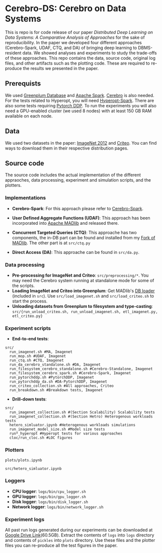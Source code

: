 # Cerebro-DS: Cerebro on Data Systems
This is repo is for code release of our paper *Distributed Deep Learning on Data Systems: A Comparative Analysis of Approaches* for the sake of reproducibility. In the paper we developed four different approaches (Cerebro-Spark, UDAF, CTQ, and DA) of bringing deep learning to DBMS-resident data. We showed analyses and experiments to study the trade-offs of these approaches. This repo contains the data, source code, original log files, and other artifacts such as the plotting code. These are required to re-produce the results we presented in the paper.

## Prerequists
We used [Greenplum Database](https://greenplum.org/) and [Apache Spark](https://spark.apache.org/). [Cerebro](https://github.com/ADALabUCSD/cerebro-system) is also needed. For the tests related to Hyperopt, you will need [Hyperopt-Spark](http://hyperopt.github.io/hyperopt/). There are also some tests requiring [Pytorch DDP](https://pytorch.org/tutorials/intermediate/ddp_tutorial.html). To run the experiments you will also need a GPU-enabled cluster (we used 8 nodes) with at least 150 GB RAM available on each node. 

## Data

We used two datasets in the paper: [ImageNet 2012](http://image-net.org/challenges/LSVRC/2012/) and [Criteo](http://labs.criteo.com/2013/12/download-terabyte-click-logs/). You can find ways to download them in their respective distribution pages.

## Source code
The source code includes the actual implementation of the different appraoches, data processing, experiment and simulation scripts, and the plotters.
### Implementations
- **Cerebro-Spark**: For this approach please refer to [Cerebro-Spark](https://github.com/ADALabUCSD/cerebro-system).

- **User Defined Aggregate Functions (UDAF)**: This approach has been incorporated into [Apache MADlib](https://github.com/apache/madlib) and released there.
- **Concurrent Targeted Queries (CTQ)**: This approache has two components, the in-DB part can be found and installed from my [Fork of MADlib](https://github.com/makemebitter/madlib/tree/cerebro). The other part is at `src/ctq.py`
- **Direct Access (DA)**: This approache can be found in `src/da.py`.

### Data processing

- **Pre-processing for ImageNet and Criteo**: `src/preprocessing/*`. You may need the Cerebro system running at standalone mode for some of the scripts.
- **Loading ImageNet and Criteo into Greenplum**: Get MADlib's [DB loader](https://github.com/apache/madlib-site/tree/asf-site/community-artifacts/Deep-learning) (included in `src`). Use `src/load_imagenet.sh` and `src/load_criteo.sh` to start the process.
- **Unloading datasets from Greenplum to filesystem and type-casting**: `src/{run_unload_criteo.sh, run_unload_imagenet.sh, etl_imagenet.py, etl_criteo.py}`

### Experiment scripts
- **End-to-end tests**:

```
src/
  run_imagenet.sh #MA, Imagenet
  run_mop.sh #UDAF, Imagenet
  run_ctq.sh #CTQ, Imagenet
  run_da_cerebro_standalone.sh #DA, Imagenet
  run_filesystem_cerebro_standalone.sh #Cerebro-Standalone, Imagenet
  run_filesystem_cerebro_spark.sh #Cerebro-Spark, Imagenet
  run_pytorchddp.sh #PytorchDDP, Imagenet
  run_pytorchddp_da.sh #DA-PytorchDDP, Imagenet
  run_criteo_collection.sh #All approaches, Criteo
  run_breakdown.sh #Breakdown tests, Imagenet
```
- **Drill-down tests**:
```
src/
  run_imagenet_collection.sh #(Section Scalability) Scalability tests
  run_imagenet_collection.sh #(Section Hetro) Heterogenous workloads tests
  hetero_simluator.ipynb #Heterogenous workloads simulations
  run_imagenet_model_size.sh #Model size tests
  run*_hyperopt #Hyperopt tests for various approaches
  cloc/run_cloc.sh #LOC figures
```
### Plotters
`plots/plots.ipynb`

`src/hetero_simluator.ipynb`

### Loggers
- **CPU logger**: `logs/bin/cpu_logger.sh`
- **GPU logger**: `logs/bin/gpu_logger.sh`
- **Disk logger**: `logs/bin/disk_logger.sh`
- **Network logger**: `logs/bin/network_logger.sh`



### Experiment logs
All past run logs generated during our experiments can be downloaded at [Google Drive Link](https://drive.google.com/file/d/1w3qI8mVSvqXhqgePGg2bXKmoMpoJWDFz/view?usp=sharing)(60.5GB). Extract the contents of  `logs` into `logs` directory and contents of  `pickles` into `plots` directory. Use these files and the plotter files you can re-produce all the test figures in the paper.



